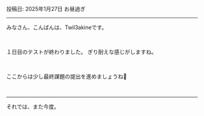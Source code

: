 投稿日: 2025年1月27日 お昼過ぎ

---

みなさん、こんばんは、Twil3akineです。

<br>

１日目のテストが終わりました。
ぎり耐えな感じがしますね。

<br>

ここからは少し最終課題の提出を進めましょうね💩

<br>

---

それでは、また今度。